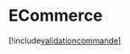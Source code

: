 # ECommerce

[!include[validationcommande](ecommerce.validationcommande.autogen.md)]







































































































